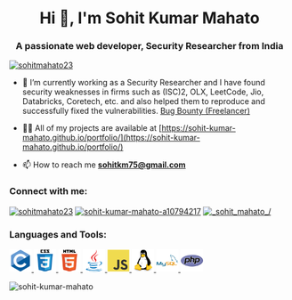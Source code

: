 <h1 align="center">Hi 👋, I'm Sohit Kumar Mahato</h1>
<h3 align="center">A passionate web developer, Security Researcher from India</h3>

<p align="left"> <a href="https://twitter.com/sohitmahato23" target="blank"><img src="https://img.shields.io/twitter/follow/sohitmahato23?logo=twitter&style=for-the-badge" alt="sohitmahato23" /></a> </p>

- 🔭 I’m currently working as a Security Researcher and I have found security weaknesses in firms such as (ISC)2, OLX, LeetCode, Jio, Databricks, Coretech, etc. and also helped them to reproduce and successfully fixed the vulnerabilities. [Bug Bounty (Freelancer)](https://sohit-kumar-mahato.github.io/portfolio/about.html)

- 👨‍💻 All of my projects are available at [https://sohit-kumar-mahato.github.io/portfolio/](https://sohit-kumar-mahato.github.io/portfolio/)

- 📫 How to reach me **sohitkm75@gmail.com**

<h3 align="left">Connect with me:</h3>
<p align="left">
<a href="https://twitter.com/sohitmahato23" target="blank"><img align="center" src="https://raw.githubusercontent.com/rahuldkjain/github-profile-readme-generator/master/src/images/icons/Social/twitter.svg" alt="sohitmahato23" height="30" width="40" /></a>
<a href="https://linkedin.com/in/sohit-kumar-mahato-a10794217" target="blank"><img align="center" src="https://raw.githubusercontent.com/rahuldkjain/github-profile-readme-generator/master/src/images/icons/Social/linked-in-alt.svg" alt="sohit-kumar-mahato-a10794217" height="30" width="40" /></a>
<a href="https://instagram.com/_sohit_mahato_/" target="blank"><img align="center" src="https://raw.githubusercontent.com/rahuldkjain/github-profile-readme-generator/master/src/images/icons/Social/instagram.svg" alt="_sohit_mahato_/" height="30" width="40" /></a>
</p>

<h3 align="left">Languages and Tools:</h3>
<p align="left"> <a href="https://www.cprogramming.com/" target="_blank" rel="noreferrer"> <img src="https://raw.githubusercontent.com/devicons/devicon/master/icons/c/c-original.svg" alt="c" width="40" height="40"/> </a> <a href="https://www.w3schools.com/css/" target="_blank" rel="noreferrer"> <img src="https://raw.githubusercontent.com/devicons/devicon/master/icons/css3/css3-original-wordmark.svg" alt="css3" width="40" height="40"/> </a> <a href="https://www.w3.org/html/" target="_blank" rel="noreferrer"> <img src="https://raw.githubusercontent.com/devicons/devicon/master/icons/html5/html5-original-wordmark.svg" alt="html5" width="40" height="40"/> </a> <a href="https://www.java.com" target="_blank" rel="noreferrer"> <img src="https://raw.githubusercontent.com/devicons/devicon/master/icons/java/java-original.svg" alt="java" width="40" height="40"/> </a> <a href="https://developer.mozilla.org/en-US/docs/Web/JavaScript" target="_blank" rel="noreferrer"> <img src="https://raw.githubusercontent.com/devicons/devicon/master/icons/javascript/javascript-original.svg" alt="javascript" width="40" height="40"/> </a> <a href="https://www.linux.org/" target="_blank" rel="noreferrer"> <img src="https://raw.githubusercontent.com/devicons/devicon/master/icons/linux/linux-original.svg" alt="linux" width="40" height="40"/> </a> <a href="https://www.mysql.com/" target="_blank" rel="noreferrer"> <img src="https://raw.githubusercontent.com/devicons/devicon/master/icons/mysql/mysql-original-wordmark.svg" alt="mysql" width="40" height="40"/> </a> <a href="https://www.php.net" target="_blank" rel="noreferrer"> <img src="https://raw.githubusercontent.com/devicons/devicon/master/icons/php/php-original.svg" alt="php" width="40" height="40"/> </a> </p>

<p><img align="center" src="https://github-readme-stats.vercel.app/api/top-langs?username=sohit-kumar-mahato&show_icons=true&locale=en&layout=compact" alt="sohit-kumar-mahato" /></p>

